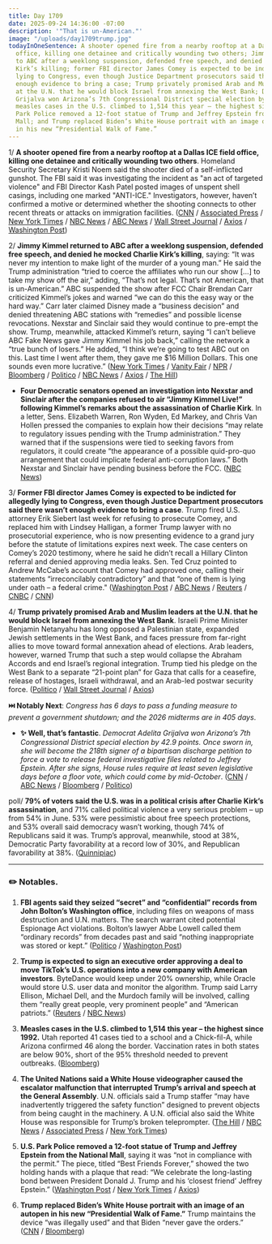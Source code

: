 ```yaml
---
title: Day 1709
date: 2025-09-24 14:36:00 -07:00
description: '"That is un-American."'
image: "/uploads/day1709trump.jpg"
todayInOneSentence: A shooter opened fire from a nearby rooftop at a Dallas ICE field
  office, killing one detainee and critically wounding two others; Jimmy Kimmel returned
  to ABC after a weeklong suspension, defended free speech, and denied he mocked Charlie
  Kirk’s killing; former FBI director James Comey is expected to be indicted for allegedly
  lying to Congress, even though Justice Department prosecutors said there wasn’t
  enough evidence to bring a case; Trump privately promised Arab and Muslim leaders
  at the U.N. that he would block Israel from annexing the West Bank; Democrat Adelita
  Grijalva won Arizona’s 7th Congressional District special election by 42.9 points;
  measles cases in the U.S. climbed to 1,514 this year – the highest since 1992; U.S.
  Park Police removed a 12-foot statue of Trump and Jeffrey Epstein from the National
  Mall; and Trump replaced Biden’s White House portrait with an image of an autopen
  in his new “Presidential Walk of Fame.”
---
```


1/ **A shooter opened fire from a nearby rooftop at a Dallas ICE field office, killing one detainee and critically wounding two others**. Homeland Security Secretary Kristi Noem said the shooter died of a self-inflicted gunshot. The FBI said it was investigating the incident as "an act of targeted violence" and FBI Director Kash Patel posted images of unspent shell casings, including one marked "ANTI-ICE." Investigators, however, haven’t confirmed a motive or determined whether the shooting connects to other recent threats or attacks on immigration facilities. ([CNN](https://www.cnn.com/2025/09/24/us/dallas-shooting-ice-facility) / [Associated Press](https://apnews.com/article/ice-facility-shooting-dallas-immigration-d49f76ffc95572970ede58ef15769fe4) / [New York Times](https://www.nytimes.com/live/2025/09/24/us/dallas-ice-shooting) / [NBC News](https://www.nbcnews.com/news/us-news/live-blog/dallas-ice-facility-shooting-rcna233385) / [ABC News](https://abcnews.go.com/US/multiple-people-shot-dallas-ice-field-office-source/story?id=125887376) / [Wall Street Journal](https://www.wsj.com/us-news/dallas-texas-ice-office-shooting-dac9c165) / [Axios](https://www.axios.com/2025/09/24/dallas-ice-facility-targeted-fbi) / [Washington Post](https://www.washingtonpost.com/nation/2025/09/24/dallas-ice-facility-shooting/))

2/ **Jimmy Kimmel returned to ABC after a weeklong suspension, defended free speech, and denied he mocked Charlie Kirk’s killing**, saying: “It was never my intention to make light of the murder of a young man.” He said the Trump administration “tried to coerce the affiliates who run our show \[...\] to take my show off the air,” adding, “That’s not legal. That’s not American, that is un-American.” ABC suspended the show after FCC Chair Brendan Carr criticized Kimmel’s jokes and warned “we can do this the easy way or the hard way.” Carr later claimed Disney made a “business decision” and denied threatening ABC stations with “remedies” and possible license revocations. Nexstar and Sinclair said they would continue to pre-empt the show. Trump, meanwhile, attacked Kimmel’s return, saying “I can’t believe ABC Fake News gave Jimmy Kimmel his job back,” calling the network a “true bunch of losers.” He added, “I think we’re going to test ABC out on this. Last time I went after them, they gave me $16 Million Dollars. This one sounds even more lucrative.” ([New York Times](https://www.nytimes.com/2025/09/23/business/media/jimmy-kimmel-return-monologue.html) / [Vanity Fair](https://www.vanityfair.com/hollywood/story/jimmy-kimmel-returns-monologue-trump) / [NPR](https://www.npr.org/2025/09/24/nx-s1-5551277/jimmy-kimmel-live-abc-back-on-air-glen-powell-fcc-trump) / [Bloomberg](https://www.bloomberg.com/news/articles/2025-09-24/kimmel-takes-conciliatory-tone-on-return-to-abc-late-night-show) / [Politico](https://www.politico.com/news/2025/09/24/jimmy-kimmel-return-monologue-00576321) / [NBC News](https://www.nbcnews.com/news/us-news/jimmy-kimmel-responds-abc-show-indefinite-hold-rcna232128) / [Axios](https://www.axios.com/2025/09/24/trump-jimmy-kimmel-return-abc) / [The Hill](https://thehill.com/homenews/5518887-trump-slams-abc-kimmel-return/))

* **Four Democratic senators opened an investigation into Nexstar and Sinclair after the companies refused to air “Jimmy Kimmel Live!” following Kimmel’s remarks about the assassination of Charlie Kirk**. In a letter, Sens. Elizabeth Warren, Ron Wyden, Ed Markey, and Chris Van Hollen pressed the companies to explain how their decisions “may relate to regulatory issues pending with the Trump administration.” They warned that if the suspensions were tied to seeking favors from regulators, it could create “the appearance of a possible quid-pro-quo arrangement that could implicate federal anti-corruption laws.” Both Nexstar and Sinclair have pending business before the FCC. ([NBC News](https://www.nbcnews.com/politics/politics-news/jimmy-kimmel-democratic-lawmakers-letter-nexstar-sinclair-rcna233307))

3/ **Former FBI director James Comey is expected to be indicted for allegedly lying to Congress, even though Justice Department prosecutors said there wasn’t enough evidence to bring a case**. Trump fired U.S. attorney Erik Siebert last week for refusing to prosecute Comey, and replaced him with Lindsey Halligan, a former Trump lawyer with no prosecutorial experience, who is now presenting evidence to a grand jury before the statute of limitations expires next week. The case centers on Comey’s 2020 testimony, where he said he didn’t recall a Hillary Clinton referral and denied approving media leaks. Sen. Ted Cruz pointed to Andrew McCabe’s account that Comey had approved one, calling their statements “irreconcilably contradictory” and that “one of them is lying under oath – a federal crime." ([Washington Post](https://www.washingtonpost.com/national-security/2025/09/24/justice-virginia-prosecutors-james-comey/) / [ABC News](https://abcnews.go.com/Politics/newly-appointed-us-attorney-attempt-charge-james-comey/story?id=125906268) / [Reuters](https://www.reuters.com/world/us/former-fbi-director-comey-be-indicted-virginia-soon-msnbc-reports-2025-09-24/) / [CNBC](https://www.cnbc.com/2025/09/24/james-comey-fbi-indictment-trump-congress.html) / [CNN](https://www.cnn.com/2025/09/24/politics/james-comey-justice-department-lying-to-congress))

4/ **Trump privately promised Arab and Muslim leaders at the U.N. that he would block Israel from annexing the West Bank**. Israeli Prime Minister Benjamin Netanyahu has long opposed a Palestinian state, expanded Jewish settlements in the West Bank, and faces pressure from far-right allies to move toward formal annexation ahead of elections. Arab leaders, however, warned Trump that such a step would collapse the Abraham Accords and end Israel’s regional integration. Trump tied his pledge on the West Bank to a separate “21-point plan” for Gaza that calls for a ceasefire, release of hostages, Israeli withdrawal, and an Arab-led postwar security force. ([Politico](https://www.politico.com/news/2025/09/24/trump-west-bank-annex-00578051) / [Wall Street Journal](https://www.wsj.com/world/middle-east/trump-vowed-to-try-to-head-off-west-bank-annexation-by-israel-officials-say-144e7fc5) / [Axios](https://www.axios.com/2025/09/24/trump-israel-gaza-peace-plan-un))

**⏭️ Notably Next**: *Congress has 6 days to pass a funding measure to prevent a government shutdown; and the 2026 midterms are in 405 days*.

* **✨ Well, that’s fantastic**. *Democrat Adelita Grijalva won Arizona’s 7th Congressional District special election by 42.9 points. Once sworn in, she will become the 218th signer of a bipartisan discharge petition to force a vote to release federal investigative files related to Jeffrey Epstein. After she signs, House rules require at least seven legislative days before a floor vote, which could come by mid-October*. ([CNN](https://us.cnn.com/2025/09/23/politics/arizona-special-election-epstein-files) / [ABC News](https://abcnews.go.com/Politics/arizona-special-election-house-tipping-point-releasing-epstein/story?id=125859777) / [Bloomberg](https://www.bloomberg.com/news/articles/2025-09-24/democrat-wins-arizona-house-seat-setting-up-key-epstein-vote) / [Politico](https://www.politico.com/news/2025/09/23/adelita-grijalva-special-election-00576312))

poll/ **79% of voters said the U.S. was in a political crisis after Charlie Kirk’s assassination**, and 71% called political violence a very serious problem – up from 54% in June. 53% were pessimistic about free speech protections, and 53% overall said democracy wasn’t working, though 74% of Republicans said it was. Trump’s approval, meanwhile, stood at 38%, Democratic Party favorability at a record low of 30%, and Republican favorability at 38%. ([Quinnipiac](https://poll.qu.edu/poll-release?releaseid=3932))

---

### ✏️ Notables.

1. **FBI agents said they seized “secret” and “confidential” records from John Bolton’s Washington office**, including files on weapons of mass destruction and U.N. matters. The search warrant cited potential Espionage Act violations. Bolton’s lawyer Abbe Lowell called them “ordinary records” from decades past and said “nothing inappropriate was stored or kept.” ([Politico](https://www.politico.com/news/2025/09/23/fbi-classified-documents-john-bolton-dc-office-00577894) / [Washington Post](https://www.washingtonpost.com/national-security/2025/09/24/fbi-investigation-documents-john-bolton/))

2. **Trump is expected to sign an executive order approving a deal to move TikTok’s U.S. operations into a new company with American investors**. ByteDance would keep under 20% ownership, while Oracle would store U.S. user data and monitor the algorithm. Trump said Larry Ellison, Michael Dell, and the Murdoch family will be involved, calling them “really great people, very prominent people” and “American patriots.” ([Reuters](https://www.reuters.com/sustainability/boards-policy-regulation/trump-will-sign-tiktok-deal-thursday-source-says-2025-09-24/) / [NBC News](https://www.nbcnews.com/politics/donald-trump/trump-tiktok-deal-sale-china-rcna233524))

3. **Measles cases in the U.S. climbed to 1,514 this year – the highest since 1992.** Utah reported 41 cases tied to a school and a Chick-fil-A, while Arizona confirmed 46 along the border. Vaccination rates in both states are below 90%, short of the 95% threshold needed to prevent outbreaks. ([Bloomberg](https://www.bloomberg.com/news/articles/2025-09-24/us-measles-cases-hit-1-514-on-fresh-outbreaks-in-utah-arizona))

4. **The United Nations said a White House videographer caused the escalator malfunction that interrupted Trump’s arrival and speech at the General Assembly**. U.N. officials said a Trump staffer “may have inadvertently triggered the safety function” designed to prevent objects from being caught in the machinery. A U.N. official also said the White House was responsible for Trump’s broken teleprompter. ([The Hill](https://thehill.com/homenews/administration/5519143-donald-trump-united-nations-escalator-issues/) / [NBC News](https://www.nbcnews.com/politics/donald-trump/united-nations-escalator-stopped-trump-first-lady-teleprompter-speech-rcna233346) / [Associated Press](https://apnews.com/article/trump-un-escalator-teleprompter-ddfc0875301f29d71625b353f2c2f832) / [New York Times](https://www.nytimes.com/2025/09/23/world/trump-escalator-un-conspiracies.html))

5. **U.S. Park Police removed a 12-foot statue of Trump and Jeffrey Epstein from the National Mall**, saying it was “not in compliance with the permit.” The piece, titled “Best Friends Forever,” showed the two holding hands with a plaque that read: “We celebrate the long-lasting bond between President Donald J. Trump and his ‘closest friend’ Jeffrey Epstein.” ([Washington Post](https://www.washingtonpost.com/dc-md-va/2025/09/24/trump-epstein-statue-removed-dc-national-mall/) / [New York Times](https://www.nytimes.com/2025/09/24/us/politics/trump-epstein-statue-dc-national-mall.html) / [Axios](https://www.axios.com/2025/09/23/trump-epstein-statue-dc-national-mall))

6. **Trump replaced Biden’s White House portrait with an image of an autopen in his new “Presidential Walk of Fame.”** Trump maintains the device “was illegally used” and that Biden “never gave the orders.” ([CNN](https://www.cnn.com/2025/09/24/politics/biden-autopen-portrait-white-house-trump) / [Bloomberg](https://www.bloomberg.com/news/articles/2025-09-24/trump-walk-of-fame-mocks-biden-with-portrait-of-autopen))